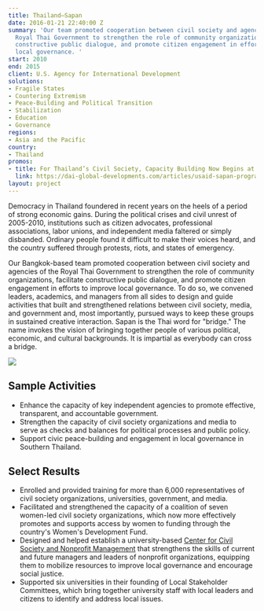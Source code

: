```yaml
---
title: Thailand—Sapan
date: 2016-01-21 22:40:00 Z
summary: 'Our team promoted cooperation between civil society and agencies of the
  Royal Thai Government to strengthen the role of community organizations, facilitate
  constructive public dialogue, and promote citizen engagement in efforts to improve
  local governance. '
start: 2010
end: 2015
client: U.S. Agency for International Development
solutions:
- Fragile States
- Countering Extremism
- Peace-Building and Political Transition
- Stabilization
- Education
- Governance
regions:
- Asia and the Pacific
country:
- Thailand
promos:
- title: For Thailand’s Civil Society, Capacity Building Now Begins at Home
  link: https://dai-global-developments.com/articles/usaid-sapan-program-energized-thailands-civil-society?utm_source=daidotcom
layout: project
---
```


Democracy in Thailand foundered in recent years on the heels of a period of strong economic gains. During the political crises and civil unrest of 2005-2010, institutions such as citizen advocates, professional associations, labor unions, and independent media faltered or simply disbanded. Ordinary people found it difficult to make their voices heard, and the country suffered through protests, riots, and states of emergency.

Our Bangkok-based team promoted cooperation between civil society and agencies of the Royal Thai Government to strengthen the role of community organizations, facilitate constructive public dialogue, and promote citizen engagement in efforts to improve local governance. To do so, we convened leaders, academics, and managers from all sides to design and guide activities that built and strengthened relations between civil society, media, and government and, most importantly, pursued ways to keep these groups in sustained creative interaction. Sapan is the Thai word for "bridge." The name invokes the vision of bringing together people of various political, economic, and cultural backgrounds. It is impartial as everybody can cross a bridge.

![][1]

## Sample Activities

* Enhance the capacity of key independent agencies to promote effective, transparent, and accountable government.
* Strengthen the capacity of civil society organizations and media to serve as checks and balances for political processes and public policy.
* Support civic peace-building and engagement in local governance in Southern Thailand.

## Select Results

* Enrolled and provided training for more than 6,000 representatives of civil society organizations, universities, government, and media.
* Facilitated and strengthened the capacity of a coalition of seven women-led civil society organizations, which now more effectively promotes and supports access by women to funding through the country's Women's Development Fund.
* Designed and helped establish a university-based [Center for Civil Society and Nonprofit Management](http://dai-global-developments.com/articles/usaid-sapan-program-energized-thailands-civil-society?utm_source=daidotcom) that strengthens the skills of current and future managers and leaders of nonprofit organizations, equipping them to mobilize resources to improve local governance and encourage social justice.
* Supported six universities in their founding of Local Stakeholder Committees, which bring together university staff with local leaders and citizens to identify and address local issues.

[1]: https://assetify-dai.com/projects/Sapan.jpg